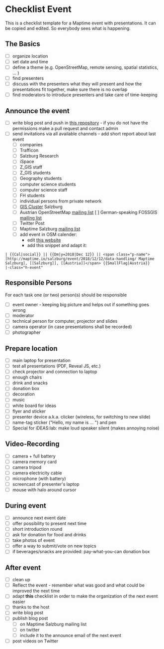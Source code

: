 # Checklist Event

This is a checklist template for a Maptime event with presentations. It can be copied and edited. So everybody sees what is happening.

## The Basics

- [ ] organize location
- [ ] set date and time
- [ ] define a theme (e.g. OpenStreetMap, remote sensing, spatial statistics, ... )
- [ ] find presenters
- [ ] discuss with the presenters what they will present and how the presentations fit together, make sure there is no overlap
- [ ] find moderators to introduce presenters and take care of time-keeping

## Announce the event

- [ ] write blog post and push in [this repository](https://github.com/maptime/salzburg/) - if you do not have the permissions make a pull request and contact admin
- [ ] send invitations via all available channels - add short report about last event
  - [ ] companies
  - [ ] Trafficon
  - [ ] Salzburg Research
  - [ ] iSpace
  - [ ] Z_GIS staff
  - [ ] Z_GIS students
  - [ ] Geography students
  - [ ] computer science students
  - [ ] computer science staff
  - [ ] FH students
  - [ ] individual persons from private network
  - [ ] [GIS Cluster](http://www.giscluster.at/) Salzburg
  - [ ] Austrian OpenStreetMap [mailing list](https://lists.openstreetmap.org/listinfo/talk-at)
    [ ] German-speaking FOSSGIS [mailing list](fossgis-talk-liste@fossgis.de)
  - [ ] Twitter Post
  - [ ] Maptime Salzburg [mailing list](https://lists.fossgis.de/mailman/listinfo/maptime-salzburg)
  - [ ] add event in OSM calender:
    - edit [this website](https://wiki.openstreetmap.org/wiki/Template:Calendar)
    - add this snippet and adapt it:
```
| {{Cal|social}} || {{Dm|y=2018|Dec 12}} || <span class="p-name">[http://maptime.io/salzburg/event/2018/12/12/data-handling/ Maptime Salzburg], [[Salzburg]], [[Austria]]</span> {{SmallFlag|Austria}}
|-class="h-event"
```

## Responsible Persons

For each task one (or two) person(s) should be responsible

- [ ] event owner - keeping big picture and helps out if something goes wrong
- [ ] moderator
- [ ] technical person for computer, projector and slides
- [ ] camera operator (in case presentations shall be recorded)
- [ ] photographer

## Prepare location

- [ ] main laptop for presentation
- [ ] test all presentations (PDF, Reveal JS, etc.)
- [ ] check projector and connection to laptop
- [ ] enough chairs
- [ ] drink and snacks
- [ ] donation box
- [ ] decoration
- [ ] music
- [ ] white board for ideas
- [ ] flyer and sticker
- [ ] presenter device a.k.a. clicker (wireless, for switching to new slide)
- [ ] name-tag sticker ("Hello, my name is ... ") and pen
- [ ] Special for iDEAS:lab: make loud speaker silent (makes annoying noise)

## Video-Recording

- [ ] camera + full battery
- [ ] camera memory card
- [ ] camera tripod
- [ ] camera electricity cable
- [ ] microphone (with battery)
- [ ] screencast of presenter's laptop
- [ ] mouse with halo around cursor

## During event

- [ ] announce next event date
- [ ] offer possibility to present next time
- [ ] short introduction round
- [ ] ask for donation for food and drinks
- [ ] take photos of event
- [ ] offer a way to submit/vote on new topics
- [ ] if beverages/snacks are provided: pay-what-you-can donation box

## After event

- [ ] clean up
- [ ] Reflect the event - remember what was good and what could be improved the next time
- [ ] adapt **this** checklist in order to make the organization of the next event easier
- [ ] thanks to the host
- [ ] write blog post
- [ ] publish blog post
  - [ ] on Maptime Salzburg mailing list
  - [ ] on twitter
  - [ ] include it to the announce email of the next event
- [ ] post videos on Twitter
